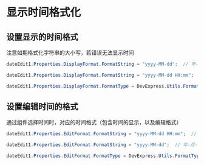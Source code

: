 # 显示时间格式化
## 设置显示的时间格式
注意如期格式化字符串的大小写，若错误无法显示时间
```cs
dateEdit1.Properties.DisplayFormat.FormatString = "yyyy-MM-dd";  // 年-月-日

dateEdit1.Properties.DisplayFormat.FormatString = "yyyy-MM-dd HH:mm";  // 年-月-日 时:分

dateEdit1.Properties.DisplayFormat.FormatType = DevExpress.Utils.FormatType.DateTime;
```

## 设置编辑时间的格式
通过组件选择时间时，对应的时间格式（包含时间的显示，以及编辑格式）
```cs
dateEdit1.Properties.EditFormat.FormatString = "yyyy-MM-dd HH:mm";  // 年-月-日

dateEdit1.Properties.EditFormat.FormatString = "yyyy-MM-dd";  // 年-月-日 时:分

dateEdit1.Properties.EditFormat.FormatType = DevExpress.Utils.FormatType.DateTime;
```